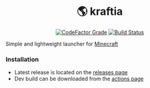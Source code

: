 <h1 align="center">🌎 kraftia</h1>

<div align="center">

[![CodeFactor Grade](https://img.shields.io/codefactor/grade/github/ya-ilya/kraftia?color=royalblue)](https://www.codefactor.io/repository/github/ya-ilya/progreso)
[![Build Status](https://img.shields.io/github/actions/workflow/status/ya-ilya/kraftia/build.yml?branch=main&logo=gradle)](https://github.com/ya-ilya/progreso/actions)

</div>

Simple and lightweight launcher for [Minecraft](https://www.minecraft.net/)

### Installation

- Latest release is located on the [releases page](https://github.com/ya-ilya/kraftia/releases)
- Dev build can be downloaded from the [actions page](https://github.com/ya-ilya/kraftia/actions)